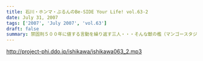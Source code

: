 ```yaml
---
title: 石川・ホンマ・ぶるんのBe-SIDE Your Life! vol.63-2
date: July 31, 2007
tags: ['2007', 'July 2007', 'vol.63']
draft: false
summary: 禁固刑５００年に値する言動を繰り返す三人・・・そんな獣の檻（マンゴースタジオ通称マンスタ…）に一人のゲストが放りこまれてしまった！！男子諸氏は正座して聴くよーに！NAMAE
---
```


http://project-phi.ddo.jp/ishikawa/ishikawa063_2.mp3